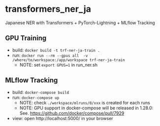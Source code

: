 # transformers_ner_ja
Japanese NER with Transformers + PyTorch-Lightning + MLflow Tracking

## GPU Training
- build: `docker build -t trf-ner-ja-train .`
- run: `docker run --rm --gpus all  -v /where/to/workspace:/app/workspace trf-ner-ja-train`
  - NOTE: set `export GPUS=1` in run_ner.sh

## MLflow Tracking
- build: `docker-compose build`
- run: `docker-compose up`
  - NOTE: check `./workspace/mlruns/0/xxx` is created for each runs
  - NOTE: GPU support in docker-compose will be released in 1.28.0: See. https://github.com/docker/compose/pull/7929
- view: open http://localhost:5000/ in your browser
